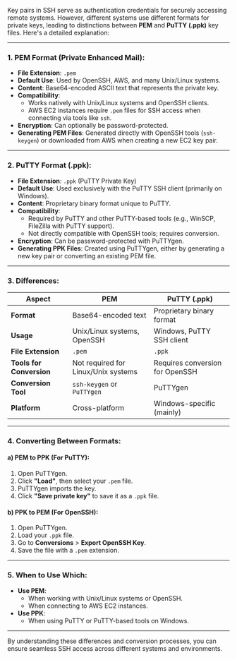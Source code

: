 Key pairs in SSH serve as authentication credentials for securely accessing remote systems. However, different systems use different formats for private keys, leading to distinctions between **PEM** and **PuTTY (.ppk)** key files. Here's a detailed explanation:

---

### 1. **PEM Format (Private Enhanced Mail)**:
- **File Extension**: `.pem`
- **Default Use**: Used by OpenSSH, AWS, and many Unix/Linux systems.
- **Content**: Base64-encoded ASCII text that represents the private key.
- **Compatibility**: 
  - Works natively with Unix/Linux systems and OpenSSH clients.
  - AWS EC2 instances require `.pem` files for SSH access when connecting via tools like `ssh`.
- **Encryption**: Can optionally be password-protected.
- **Generating PEM Files**: Generated directly with OpenSSH tools (`ssh-keygen`) or downloaded from AWS when creating a new EC2 key pair.

---

### 2. **PuTTY Format (.ppk)**:
- **File Extension**: `.ppk` (PuTTY Private Key)
- **Default Use**: Used exclusively with the PuTTY SSH client (primarily on Windows).
- **Content**: Proprietary binary format unique to PuTTY.
- **Compatibility**:
  - Required by PuTTY and other PuTTY-based tools (e.g., WinSCP, FileZilla with PuTTY support).
  - Not directly compatible with OpenSSH tools; requires conversion.
- **Encryption**: Can be password-protected with PuTTYgen.
- **Generating PPK Files**: Created using PuTTYgen, either by generating a new key pair or converting an existing PEM file.

---

### 3. **Differences**:
| **Aspect**          | **PEM**                         | **PuTTY (.ppk)**                |
|----------------------|----------------------------------|----------------------------------|
| **Format**          | Base64-encoded text             | Proprietary binary format       |
| **Usage**           | Unix/Linux systems, OpenSSH     | Windows, PuTTY SSH client       |
| **File Extension**  | `.pem`                          | `.ppk`                          |
| **Tools for Conversion** | Not required for Linux/Unix systems | Requires conversion for OpenSSH |
| **Conversion Tool** | `ssh-keygen` or `PuTTYgen`      | PuTTYgen                        |
| **Platform**        | Cross-platform                 | Windows-specific (mainly)       |

---

### 4. **Converting Between Formats**:
#### a) **PEM to PPK (For PuTTY)**:
1. Open PuTTYgen.
2. Click **"Load"**, then select your `.pem` file.
3. PuTTYgen imports the key.
4. Click **"Save private key"** to save it as a `.ppk` file.

#### b) **PPK to PEM (For OpenSSH)**:
1. Open PuTTYgen.
2. Load your `.ppk` file.
3. Go to **Conversions** > **Export OpenSSH Key**.
4. Save the file with a `.pem` extension.

---

### 5. **When to Use Which**:
- **Use PEM**:
  - When working with Unix/Linux systems or OpenSSH.
  - When connecting to AWS EC2 instances.
- **Use PPK**:
  - When using PuTTY or PuTTY-based tools on Windows.

---

By understanding these differences and conversion processes, you can ensure seamless SSH access across different systems and environments.

